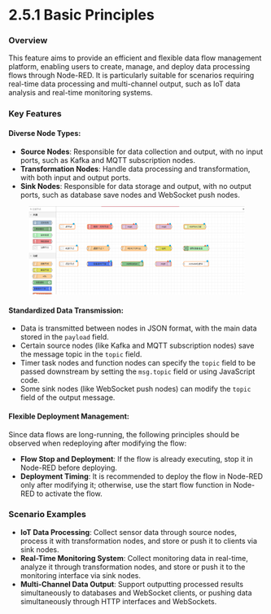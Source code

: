 # 2.5.1 Basic Principles

### Overview

This feature aims to provide an efficient and flexible data flow management platform, enabling users to create, manage, and deploy data processing flows through Node-RED. It is particularly suitable for scenarios requiring real-time data processing and multi-channel output, such as IoT data analysis and real-time monitoring systems.

### Key Features

#### **Diverse Node Types:**

* **Source Nodes**: Responsible for data collection and output, with no input ports, such as Kafka and MQTT subscription nodes.
* **Transformation Nodes**: Handle data processing and transformation, with both input and output ports.
* **Sink Nodes**: Responsible for data storage and output, with no output ports, such as database save nodes and WebSocket push nodes.

<figure><img src=".gitbook/assets/节点示例.png" alt=""><figcaption></figcaption></figure>

#### **Standardized Data Transmission:**

* Data is transmitted between nodes in JSON format, with the main data stored in the `payload` field.
* Certain source nodes (like Kafka and MQTT subscription nodes) save the message topic in the `topic` field.
* Timer task nodes and function nodes can specify the `topic` field to be passed downstream by setting the `msg.topic` field or using JavaScript code.
* Some sink nodes (like WebSocket push nodes) can modify the `topic` field of the output message.

#### **Flexible Deployment Management:**

Since data flows are long-running, the following principles should be observed when redeploying after modifying the flow:

* **Flow Stop and Deployment**: If the flow is already executing, stop it in Node-RED before deploying.
* **Deployment Timing**: It is recommended to deploy the flow in Node-RED only after modifying it; otherwise, use the start flow function in Node-RED to activate the flow.

### Scenario Examples

* **IoT Data Processing**: Collect sensor data through source nodes, process it with transformation nodes, and store or push it to clients via sink nodes.
* **Real-Time Monitoring System**: Collect monitoring data in real-time, analyze it through transformation nodes, and store or push it to the monitoring interface via sink nodes.
* **Multi-Channel Data Output**: Support outputting processed results simultaneously to databases and WebSocket clients, or pushing data simultaneously through HTTP interfaces and WebSockets.
